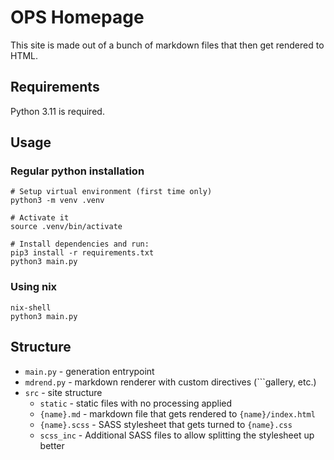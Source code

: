 # OPS Homepage

This site is made out of a bunch of markdown files that then get rendered to HTML.

## Requirements

Python 3.11 is required.

## Usage

### Regular python installation

```
# Setup virtual environment (first time only)
python3 -m venv .venv

# Activate it
source .venv/bin/activate

# Install dependencies and run:
pip3 install -r requirements.txt
python3 main.py
```

### Using nix

```
nix-shell
python3 main.py
```

## Structure

- `main.py` - generation entrypoint
- `mdrend.py` - markdown renderer with custom directives (\`\`\`gallery, etc.)
- `src` - site structure
  - `static` - static files with no processing applied
  - `{name}.md` - markdown file that gets rendered to `{name}/index.html`
  - `{name}.scss` - SASS stylesheet that gets turned to `{name}.css`
  - `scss_inc` - Additional SASS files to allow splitting the stylesheet up better
